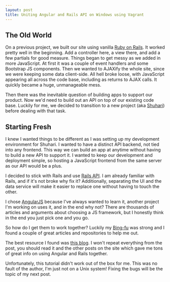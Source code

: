 ```yaml
---
layout: post
title: Uniting Angular and Rails API on Windows using Vagrant
---
```


## The Old World

On a previous project, we built our site using vanilla [Ruby on Rails](http://rubyonrails.org/). It worked pretty well in the beginning. Add a controller here, a view there, and add a few partials for good measure. Things began to get messy as we added in more JavaScript. At first it was a couple of event handlers and some Bootstrap JS components. Then we wanted to AJAXify the whole site, since we were keeping some data client-side. All hell broke loose, with JavaScript appearing all across the code base, including as returns to AJAX calls. It quickly became a huge, unmanageable mess.

Then there was the inevitable question of building apps to support our product. Now we'd need to build out an API on top of our existing code base. Luckily for me, we decided to transition to a new project (aka [Shuhari](http://shuhari.io)) before dealing with that task.

## Starting Fresh

I knew I wanted things to be different as I was setting up my development environment for Shuhari. I wanted to have a distinct API backend, not tied into any frontend. This way we can build an app at anytime without having to build a new API to support it. I wanted to keep our development and deployment simple, so hosting a JavaScript frontend from the same server as our API would be a plus.

I decided to stick with Rails and use [Rails API](https://github.com/rails-api/rails-api). I am already familiar with Rails, and if it's not broke why fix it? Additionally, separating the UI and the data service will make it easier to replace one without having to touch the other.

I chose [AngularJS](https://angularjs.org/) because I've always wanted to learn it, another project I'm working on uses it, and in the end why not? There are thousands of articles and arguments about choosing a JS framework, but I honestly think in the end you just pick one and you go.

So how do I get them to work together? Luckily my [Bing-fu](http://www.urbandictionary.com/define.php?term=Bing-Fu) was strong and I found a couple of great articles and repositories to help me out.

The best resource I found was [this blog](http://www.angularonrails.com/ruby-on-rails-angularjs-single-page-application/). I won't repeat everything from the post, you should read it and the other posts on the site which gave me tons of great info on using Angular and Rails together.

Unfortunately, this tutorial didn't work out of the box for me. This was no fault of the author, I'm just not on a Unix system! Fixing the bugs will be the topic of my next post.